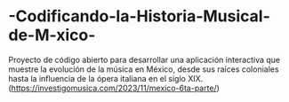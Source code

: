 # -Codificando-la-Historia-Musical-de-M-xico-
Proyecto de código abierto para desarrollar una aplicación interactiva que muestre la evolución de la música en México, desde sus raíces coloniales hasta la influencia de la ópera italiana en el siglo XIX.
(https://investigomusica.com/2023/11/mexico-6ta-parte/)
